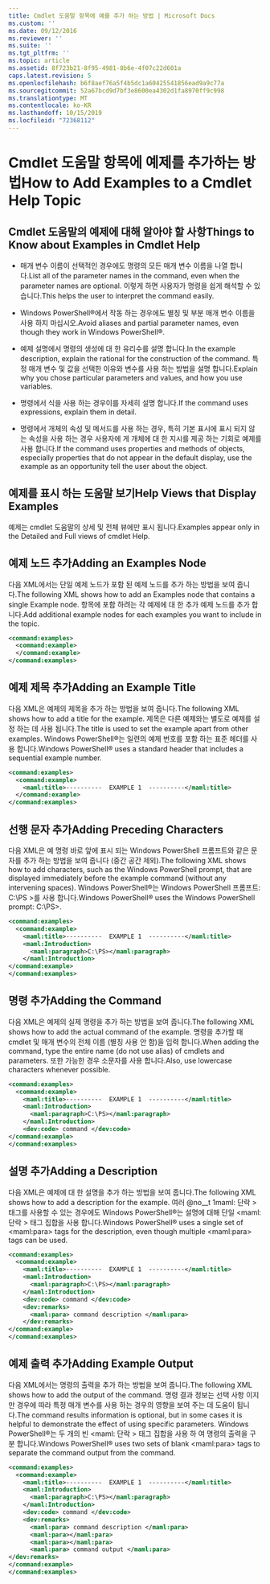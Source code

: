 ```yaml
---
title: Cmdlet 도움말 항목에 예를 추가 하는 방법 | Microsoft Docs
ms.custom: ''
ms.date: 09/12/2016
ms.reviewer: ''
ms.suite: ''
ms.tgt_pltfrm: ''
ms.topic: article
ms.assetid: 8f723b21-8f95-4981-8b6e-4f07c22d601a
caps.latest.revision: 5
ms.openlocfilehash: b6f8aef76a5f4b5dc1a60425541856ead9a9c77a
ms.sourcegitcommit: 52a67bcd9d7bf3e8600ea4302d1fa8970ff9c998
ms.translationtype: MT
ms.contentlocale: ko-KR
ms.lasthandoff: 10/15/2019
ms.locfileid: "72368112"
---
```

# <a name="how-to-add-examples-to-a-cmdlet-help-topic"></a><span data-ttu-id="7d9b1-102">Cmdlet 도움말 항목에 예제를 추가하는 방법</span><span class="sxs-lookup"><span data-stu-id="7d9b1-102">How to Add Examples to a Cmdlet Help Topic</span></span>

## <a name="things-to-know-about-examples-in-cmdlet-help"></a><span data-ttu-id="7d9b1-103">Cmdlet 도움말의 예제에 대해 알아야 할 사항</span><span class="sxs-lookup"><span data-stu-id="7d9b1-103">Things to Know about Examples in Cmdlet Help</span></span>

- <span data-ttu-id="7d9b1-104">매개 변수 이름이 선택적인 경우에도 명령의 모든 매개 변수 이름을 나열 합니다.</span><span class="sxs-lookup"><span data-stu-id="7d9b1-104">List all of the parameter names in the command, even when the parameter names are optional.</span></span> <span data-ttu-id="7d9b1-105">이렇게 하면 사용자가 명령을 쉽게 해석할 수 있습니다.</span><span class="sxs-lookup"><span data-stu-id="7d9b1-105">This helps the user to interpret the command easily.</span></span>

- <span data-ttu-id="7d9b1-106">Windows PowerShell®에서 작동 하는 경우에도 별칭 및 부분 매개 변수 이름을 사용 하지 마십시오.</span><span class="sxs-lookup"><span data-stu-id="7d9b1-106">Avoid aliases and partial parameter names, even though they work in Windows PowerShell®.</span></span>

- <span data-ttu-id="7d9b1-107">예제 설명에서 명령의 생성에 대 한 유리수를 설명 합니다.</span><span class="sxs-lookup"><span data-stu-id="7d9b1-107">In the example description, explain the rational for the construction of the command.</span></span> <span data-ttu-id="7d9b1-108">특정 매개 변수 및 값을 선택한 이유와 변수를 사용 하는 방법을 설명 합니다.</span><span class="sxs-lookup"><span data-stu-id="7d9b1-108">Explain why you chose particular parameters and values, and how you use variables.</span></span>

- <span data-ttu-id="7d9b1-109">명령에서 식을 사용 하는 경우이를 자세히 설명 합니다.</span><span class="sxs-lookup"><span data-stu-id="7d9b1-109">If the command uses expressions, explain them in detail.</span></span>

- <span data-ttu-id="7d9b1-110">명령에서 개체의 속성 및 메서드를 사용 하는 경우, 특히 기본 표시에 표시 되지 않는 속성을 사용 하는 경우 사용자에 게 개체에 대 한 지시를 제공 하는 기회로 예제를 사용 합니다.</span><span class="sxs-lookup"><span data-stu-id="7d9b1-110">If the command uses properties and methods of objects, especially properties that do not appear in the default display, use the example as an opportunity tell the user about the object.</span></span>

## <a name="help-views-that-display-examples"></a><span data-ttu-id="7d9b1-111">예제를 표시 하는 도움말 보기</span><span class="sxs-lookup"><span data-stu-id="7d9b1-111">Help Views that Display Examples</span></span>

<span data-ttu-id="7d9b1-112">예제는 cmdlet 도움말의 상세 및 전체 뷰에만 표시 됩니다.</span><span class="sxs-lookup"><span data-stu-id="7d9b1-112">Examples appear only in the Detailed and Full views of cmdlet Help.</span></span>

## <a name="adding-an-examples-node"></a><span data-ttu-id="7d9b1-113">예제 노드 추가</span><span class="sxs-lookup"><span data-stu-id="7d9b1-113">Adding an Examples Node</span></span>

<span data-ttu-id="7d9b1-114">다음 XML에서는 단일 예제 노드가 포함 된 예제 노드를 추가 하는 방법을 보여 줍니다.</span><span class="sxs-lookup"><span data-stu-id="7d9b1-114">The following XML shows how to add an Examples node that contains a single Example node.</span></span> <span data-ttu-id="7d9b1-115">항목에 포함 하려는 각 예제에 대 한 추가 예제 노드를 추가 합니다.</span><span class="sxs-lookup"><span data-stu-id="7d9b1-115">Add additional example nodes for each examples you want to include in the topic.</span></span>

```xml
<command:examples>
  <command:example>
  </command:example>
</command:examples>
```

## <a name="adding-an-example-title"></a><span data-ttu-id="7d9b1-116">예제 제목 추가</span><span class="sxs-lookup"><span data-stu-id="7d9b1-116">Adding an Example Title</span></span>

<span data-ttu-id="7d9b1-117">다음 XML은 예제의 제목을 추가 하는 방법을 보여 줍니다.</span><span class="sxs-lookup"><span data-stu-id="7d9b1-117">The following XML shows how to add a title for the example.</span></span> <span data-ttu-id="7d9b1-118">제목은 다른 예제와는 별도로 예제를 설정 하는 데 사용 됩니다.</span><span class="sxs-lookup"><span data-stu-id="7d9b1-118">The title is used to set the example apart from other examples.</span></span> <span data-ttu-id="7d9b1-119">Windows PowerShell®는 일련의 예제 번호를 포함 하는 표준 헤더를 사용 합니다.</span><span class="sxs-lookup"><span data-stu-id="7d9b1-119">Windows PowerShell® uses a standard header that includes a sequential example number.</span></span>

```xml
<command:examples>
  <command:example>
    <maml:title>----------  EXAMPLE 1  ----------</maml:title>
  </command:example>
</command:examples>
```

## <a name="adding-preceding-characters"></a><span data-ttu-id="7d9b1-120">선행 문자 추가</span><span class="sxs-lookup"><span data-stu-id="7d9b1-120">Adding Preceding Characters</span></span>

<span data-ttu-id="7d9b1-121">다음 XML은 예 명령 바로 앞에 표시 되는 Windows PowerShell 프롬프트와 같은 문자를 추가 하는 방법을 보여 줍니다 (중간 공간 제외).</span><span class="sxs-lookup"><span data-stu-id="7d9b1-121">The following XML shows how to add characters, such as the Windows PowerShell prompt, that are displayed immediately before the example command (without any intervening spaces).</span></span> <span data-ttu-id="7d9b1-122">Windows PowerShell®는 Windows PowerShell 프롬프트: C:\PS >를 사용 합니다.</span><span class="sxs-lookup"><span data-stu-id="7d9b1-122">Windows PowerShell® uses the Windows PowerShell prompt: C:\PS>.</span></span>

```xml
<command:examples>
  <command:example>
    <maml:title>----------  EXAMPLE 1  ----------</maml:title>
    <maml:Introduction>
      <maml:paragraph>C:\PS></maml:paragraph>
    </maml:Introduction>
</command:example>
</command:examples>
```

## <a name="adding-the-command"></a><span data-ttu-id="7d9b1-123">명령 추가</span><span class="sxs-lookup"><span data-stu-id="7d9b1-123">Adding the Command</span></span>

<span data-ttu-id="7d9b1-124">다음 XML은 예제의 실제 명령을 추가 하는 방법을 보여 줍니다.</span><span class="sxs-lookup"><span data-stu-id="7d9b1-124">The following XML shows how to add the actual command of the example.</span></span> <span data-ttu-id="7d9b1-125">명령을 추가할 때 cmdlet 및 매개 변수의 전체 이름 (별칭 사용 안 함)을 입력 합니다.</span><span class="sxs-lookup"><span data-stu-id="7d9b1-125">When adding the command, type the entire name (do not use alias) of cmdlets and parameters.</span></span> <span data-ttu-id="7d9b1-126">또한 가능한 경우 소문자를 사용 합니다.</span><span class="sxs-lookup"><span data-stu-id="7d9b1-126">Also, use lowercase characters whenever possible.</span></span>

```xml
<command:examples>
  <command:example>
    <maml:title>----------  EXAMPLE 1  ----------</maml:title>
    <maml:Introduction>
      <maml:paragraph>C:\PS></maml:paragraph>
    </maml:Introduction>
    <dev:code> command </dev:code>
</command:example>
</command:examples>
```

## <a name="adding-a-description"></a><span data-ttu-id="7d9b1-127">설명 추가</span><span class="sxs-lookup"><span data-stu-id="7d9b1-127">Adding a Description</span></span>

<span data-ttu-id="7d9b1-128">다음 XML은 예제에 대 한 설명을 추가 하는 방법을 보여 줍니다.</span><span class="sxs-lookup"><span data-stu-id="7d9b1-128">The following XML shows how to add a description for the example.</span></span> <span data-ttu-id="7d9b1-129">여러 @no__t 1maml: 단락 > 태그를 사용할 수 있는 경우에도 Windows PowerShell®는 설명에 대해 단일 \<maml: 단락 > 태그 집합을 사용 합니다.</span><span class="sxs-lookup"><span data-stu-id="7d9b1-129">Windows PowerShell® uses a single set of \<maml:para> tags for the description, even though multiple \<maml:para> tags can be used.</span></span>

```xml
<command:examples>
  <command:example>
    <maml:title>----------  EXAMPLE 1  ----------</maml:title>
    <maml:Introduction>
      <maml:paragraph>C:\PS></maml:paragraph>
    </maml:Introduction>
    <dev:code> command </dev:code>
    <dev:remarks>
      <maml:para> command description </maml:para>
    </dev:remarks>
</command:example>
</command:examples>
```

## <a name="adding-example-output"></a><span data-ttu-id="7d9b1-130">예제 출력 추가</span><span class="sxs-lookup"><span data-stu-id="7d9b1-130">Adding Example Output</span></span>

<span data-ttu-id="7d9b1-131">다음 XML에서는 명령의 출력을 추가 하는 방법을 보여 줍니다.</span><span class="sxs-lookup"><span data-stu-id="7d9b1-131">The following XML shows how to add the output of the command.</span></span> <span data-ttu-id="7d9b1-132">명령 결과 정보는 선택 사항 이지만 경우에 따라 특정 매개 변수를 사용 하는 경우의 영향을 보여 주는 데 도움이 됩니다.</span><span class="sxs-lookup"><span data-stu-id="7d9b1-132">The command results information is optional, but in some cases it is helpful to demonstrate the effect of using specific parameters.</span></span> <span data-ttu-id="7d9b1-133">Windows PowerShell®는 두 개의 빈 \<maml: 단락 > 태그 집합을 사용 하 여 명령의 출력을 구분 합니다.</span><span class="sxs-lookup"><span data-stu-id="7d9b1-133">Windows PowerShell® uses two sets of blank \<maml:para> tags to separate the command output from the command.</span></span>

```xml
<command:examples>
  <command:example>
    <maml:title>----------  EXAMPLE 1  ----------</maml:title>
    <maml:Introduction>
      <maml:paragraph>C:\PS></maml:paragraph>
    </maml:Introduction>
    <dev:code> command </dev:code>
    <dev:remarks>
      <maml:para> command description </maml:para>
      <maml:para></maml:para>
      <maml:para></maml:para>
      <maml:para> command output </maml:para>
</dev:remarks>
</command:example>
</command:examples>
```